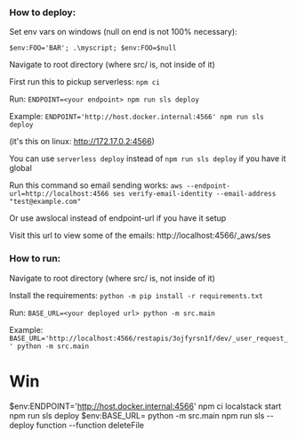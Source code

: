 ### How to deploy:

Set env vars on windows (null on end is not 100% necessary):

`$env:FOO='BAR'; .\myscript; $env:FOO=$null`

Navigate to root directory (where src/ is, not inside of it)

First run this to pickup serverless: `npm ci`

Run: `ENDPOINT=<your endpoint> npm run sls deploy`

Example: `ENDPOINT='http://host.docker.internal:4566' npm run sls deploy`

(it's this on linux: http://172.17.0.2:4566)

You can use `serverless deploy` instead of `npm run sls deploy` if you have it global

Run this command so email sending works: `aws --endpoint-url=http://localhost:4566 ses verify-email-identity --email-address "test@example.com"`

Or use awslocal instead of endpoint-url if you have it setup

Visit this url to view some of the emails: http://localhost:4566/_aws/ses

### How to run:

Navigate to root directory (where src/ is, not inside of it)

Install the requirements: `python -m pip install -r requirements.txt`

Run: `BASE_URL=<your deployed url> python -m src.main`

Example: `BASE_URL='http://localhost:4566/restapis/3ojfyrsn1f/dev/_user_request_' python -m src.main`


# Win

$env:ENDPOINT='http://host.docker.internal:4566'
npm ci
localstack start
npm run sls deploy
$env:BASE_URL=
python -m src.main
npm run sls -- deploy function --function deleteFile